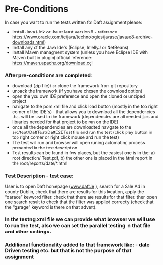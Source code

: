 # Pre-Conditions

In case you want to run the tests written for Daft assignment please:

- Install Java (Jdk or Jre at least version 8 - reference https://www.oracle.com/ie/java/technologies/javase/javase8-archive-downloads.html)
- Install any of the Java Ide's (Eclipse, IntellyJ or NetBeans)
- Install Maven managment system (unless you have Eclipse IDE with Maven built in plugin) official reference: https://maven.apache.org/download.cgi


### After pre-conditions are completed:
- download (zip file)/ or clone the framework from git repository
- unpack the framework (if you have chosen the download option)
- open the you own IDE preference and open the cloned or unziped project
- navigate to the pom.xml file and click load button (mostly in the top right corner of the IDE's) - that allows you to download all the dependencies that will be used in the framework (dependencies are all needed jars and libraries needed for that project to be run on the IDE)
- once all the dependencies are downloadted navigate to the src/test/DaftTest/DaftE2ETest file and run the test (click play button in top right corner or right click mouse and run the test)
- The test will run and browser will open runing automating process presented in the test description
-  Test results can be found in few places, but the easiest one is in the:
   a) root direction/ Test.pdf,
   b) the other one is placed in the html report in the root/reports/date/*.html


### Test Description - test case:

User is to open Daft homepage (www.daft.ie ),
search for a Sale Ad in county Dublin,
check that there are results for this location,
apply the “garage” keyword filter,
check that there are results for that filter,
then open one search result to check that the filter was applied correctly
(check that the “garage” keyword is there on that advert).

### In the testng.xml file we can provide what browser we will use to run the test, also we can set the parallel testing in that file and other settings.

### Additional functionality added to that framework like: - date Driven testing etc. but that is not the purpose of that assignment


